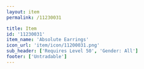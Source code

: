```yaml
---
layout: item
permalink: /11230031

title: Item
id: '11230031'
item_name: 'Absolute Earrings'
icon_url: 'item/icon/11200031.png'
sub_header: ['Requires Level 50', 'Gender: All']
footer: ['Untradable']
---
```

